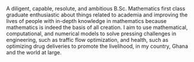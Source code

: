 A diligent, capable, resolute, and  ambitious B.Sc. Mathematics first class graduate enthusiastic about things related to academia and improving the lives of people with in-depth knowledge in mathematics because mathematics is indeed the basis of all creation. I aim to use mathematical, computational, and numerical models to solve pressing challenges in engineering, such as traffic flow optimization, and health, such as optimizing drug deliveries to promote the livelihood, in my country, Ghana and the world at large.

<!---
Irene-Safoa/Irene-Safoa is a ✨ special ✨ repository because its `README.md` (this file) appears on your GitHub profile.
You can click the Preview link to take a look at your changes.
--->

